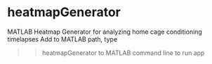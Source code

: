 heatmapGenerator
================

MATLAB Heatmap Generator for analyzing home cage conditioning timelapses
Add to MATLAB path, type 
>> heatmapGenerator
to MATLAB command line to run app
